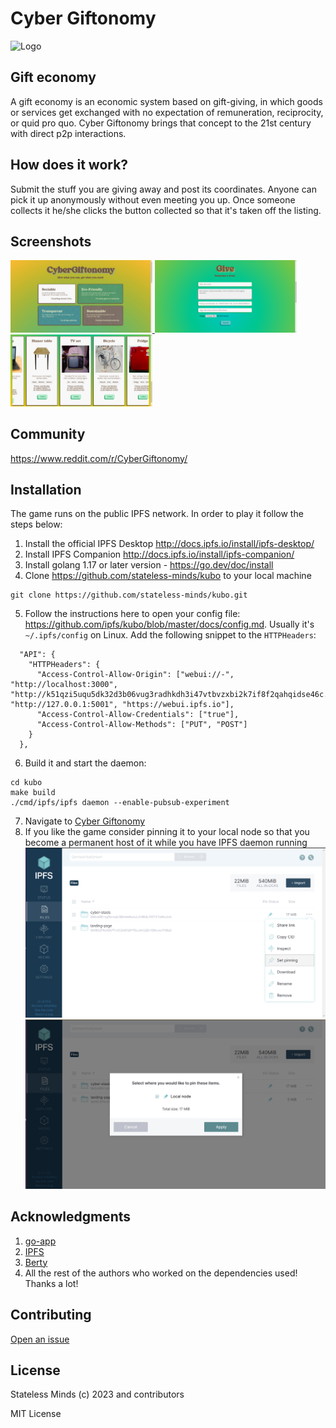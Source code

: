 # Cyber Giftonomy

![Logo](./assets/demo.gif)

## Gift economy

A gift economy is an economic system based on gift-giving, in which goods or services get exchanged with no expectation of remuneration, reciprocity, or quid pro quo. Cyber Giftonomy brings that concept to the 21st century with direct p2p interactions.

## How does it work?

Submit the stuff you are giving away and post its coordinates. Anyone can pick it up anonymously without even meeting you up. Once someone collects it he/she clicks the button collected so that it's taken off the listing.

## Screenshots

<a display="inline" href="./assets/home.png?raw=true">
<img src="./assets/home.png" width="45%" alt="Screenshot of the home screen" title="Screenshot of the home screen">
</a>

<a display="inline" href="./assets/give.png?raw=true">
<img src="./assets/give.png" width="45%" alt="Screenshot of the form screen" title="Screenshot of the form screen">
</a>

<a display="inline" href="./assets/browse.png?raw=true">
<img src="./assets/browse.png" width="45%" alt="Screenshot of the gallery screen" title="Screenshot of the gallery screen">
</a>

## Community

https://www.reddit.com/r/CyberGiftonomy/

## Installation

The game runs on the public IPFS network. In order to play it follow the steps below:

1. Install the official IPFS Desktop http://docs.ipfs.io/install/ipfs-desktop/
2. Install IPFS Companion http://docs.ipfs.io/install/ipfs-companion/
3. Install golang 1.17 or later version - https://go.dev/doc/install
4.  Clone https://github.com/stateless-minds/kubo to your local machine
```
git clone https://github.com/stateless-minds/kubo.git
```
5.  Follow the instructions here to open your config file: https://github.com/ipfs/kubo/blob/master/docs/config.md. Usually it's `~/.ipfs/config` on Linux. Add the following snippet to the `HTTPHeaders`:
```{
  "API": {
    "HTTPHeaders": {
      "Access-Control-Allow-Origin": ["webui://-", "http://localhost:3000", "http://k51qzi5uqu5dk32d3b06vug3radhkdh3i47vtbvzxbi2k7if8f2qahqidse46c.ipns.localhost:8080", "http://127.0.0.1:5001", "https://webui.ipfs.io"],
      "Access-Control-Allow-Credentials": ["true"],
      "Access-Control-Allow-Methods": ["PUT", "POST"]
    }
  },
 ```
6. Build it and start the daemon:
``` 
cd kubo
make build
./cmd/ipfs/ipfs daemon --enable-pubsub-experiment
```
7.  Navigate to <a href="https://ipfs.io/ipns/k51qzi5uqu5dk32d3b06vug3radhkdh3i47vtbvzxbi2k7if8f2qahqidse46c">Cyber Giftonomy</a>
8.  If you like the game consider pinning it to your local node so that you become a permanent host of it while you have IPFS daemon running
![SetPinning](./assets/pin.png)
![PinToLocalNode](./assets/pin-to-local-node.png)

## Acknowledgments

1. <a href="https://go-app.dev/">go-app</a>
2. <a href="https://ipfs.io/">IPFS</a>
3. <a href="https://berty.tech/">Berty</a>
4. All the rest of the authors who worked on the dependencies used! Thanks a lot!

## Contributing

<a href="https://github.com/stateless-minds/cyber-giftonomy/issues">Open an issue</a>

## License

Stateless Minds (c) 2023 and contributors

MIT License
